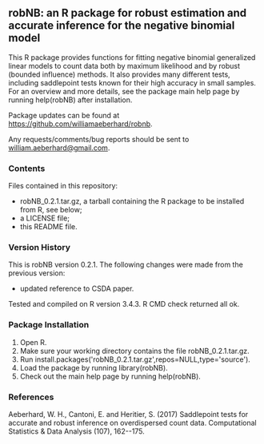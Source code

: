 robNB: an R package for robust estimation and accurate inference for the negative binomial model
------------------------------------------------------------------------------------------------

This R package provides functions for fitting negative binomial generalized linear models to count data both by maximum likelihood and by robust (bounded influence) methods. It also provides many different tests, including saddlepoint tests known for their high accuracy in small samples. For an overview and more details, see the package main help page by running help(robNB) after installation.

Package updates can be found at https://github.com/williamaeberhard/robnb.

Any requests/comments/bug reports should be sent to william.aeberhard@gmail.com.

### Contents

Files contained in this repository:

* robNB_0.2.1.tar.gz, a tarball containing the R package to be installed from R, see below;
* a LICENSE file;
* this README file.

### Version History

This is robNB version 0.2.1. The following changes were made from the previous version:

* updated reference to CSDA paper.

Tested and compiled on R version 3.4.3. R CMD check returned all ok.

### Package Installation

1. Open R.
2. Make sure your working directory contains the file robNB_0.2.1.tar.gz.
3. Run install.packages('robNB_0.2.1.tar.gz',repos=NULL,type='source').
4. Load the package by running library(robNB).
5. Check out the main help page by running help(robNB).

### References

Aeberhard, W. H., Cantoni, E. and Heritier, S. (2017) Saddlepoint tests for accurate and robust inference on overdispersed count data. Computational Statistics & Data Analysis (107), 162--175.
